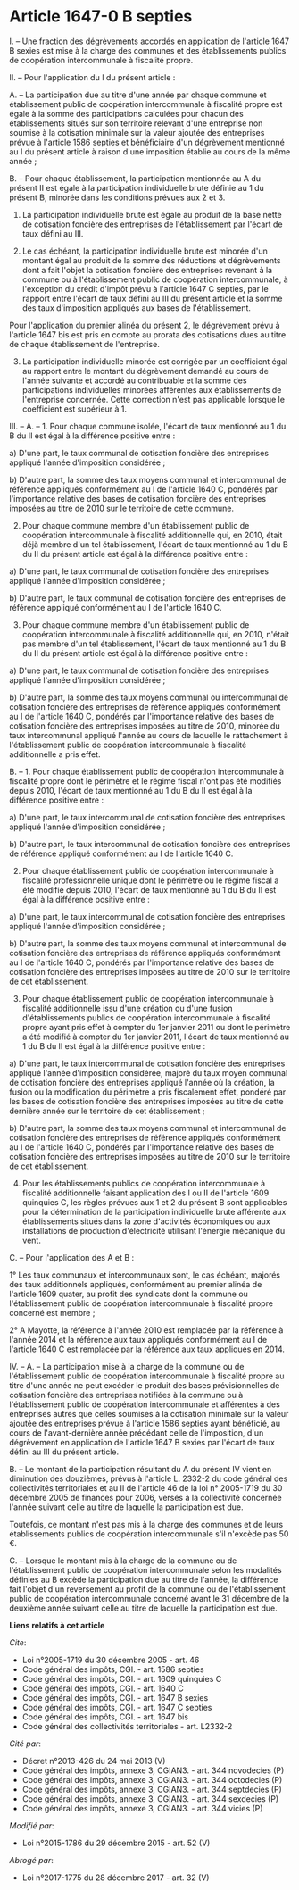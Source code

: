 # Article 1647-0 B septies

I. – Une fraction des dégrèvements accordés en application de l'article 1647 B sexies est mise à la charge des communes et
des établissements publics de coopération intercommunale à fiscalité propre. 

II. – Pour l'application du I du présent article : 

A. – La participation due au titre d'une année par chaque commune et établissement public de coopération intercommunale à
fiscalité propre est égale à la somme des participations calculées pour chacun des établissements situés sur son territoire
relevant d'une entreprise non soumise à la cotisation minimale sur la valeur ajoutée des entreprises prévue à l'article 1586
septies et bénéficiaire d'un dégrèvement mentionné au I du présent article à raison d'une imposition établie au cours de la
même année ; 

B. – Pour chaque établissement, la participation mentionnée au A du présent II est égale à la participation individuelle
brute définie au 1 du présent B, minorée dans les conditions prévues aux 2 et 3.

1. La participation individuelle brute est égale au produit de la base nette de cotisation foncière des entreprises de
l'établissement par l'écart de taux défini au III. 

2. Le cas échéant, la participation individuelle brute est minorée d'un montant égal au produit de la somme des réductions et
dégrèvements dont a fait l'objet la cotisation foncière des entreprises revenant à la commune ou à l'établissement public de
coopération intercommunale, à l'exception du crédit d'impôt prévu à l'article 1647 C septies, par le rapport entre l'écart de
taux défini au III du présent article et la somme des taux d'imposition appliqués aux bases de l'établissement. 

Pour l'application du premier alinéa du présent 2, le dégrèvement prévu à l'article 1647 bis est pris en compte au prorata
des cotisations dues au titre de chaque établissement de l'entreprise. 

3. La participation individuelle minorée est corrigée par un coefficient égal au rapport entre le montant du dégrèvement
demandé au cours de l'année suivante et accordé au contribuable et la somme des participations individuelles minorées
afférentes aux établissements de l'entreprise concernée. Cette correction n'est pas applicable lorsque le coefficient est
supérieur à 1. 

III. – A. – 1. Pour chaque commune isolée, l'écart de taux mentionné au 1 du B du II est égal à la différence positive
entre : 

a) D'une part, le taux communal de cotisation foncière des entreprises appliqué l'année d'imposition considérée ; 

b) D'autre part, la somme des taux moyens communal et intercommunal de référence appliqués conformément au I de l'article
1640 C, pondérés par l'importance relative des bases de cotisation foncière des entreprises imposées au titre de 2010 sur le
territoire de cette commune. 

2. Pour chaque commune membre d'un établissement public de coopération intercommunale à fiscalité additionnelle qui, en 2010,
était déjà membre d'un tel établissement, l'écart de taux mentionné au 1 du B du II du présent article est égal à la
différence positive entre : 

a) D'une part, le taux communal de cotisation foncière des entreprises appliqué l'année d'imposition considérée ; 

b) D'autre part, le taux communal de cotisation foncière des entreprises de référence appliqué conformément au I de l'article
1640 C. 

3. Pour chaque commune membre d'un établissement public de coopération intercommunale à fiscalité additionnelle qui, en 2010,
n'était pas membre d'un tel établissement, l'écart de taux mentionné au 1 du B du II du présent article est égal à la
différence positive entre : 

a) D'une part, le taux communal de cotisation foncière des entreprises appliqué l'année d'imposition considérée ; 

b) D'autre part, la somme des taux moyens communal ou intercommunal de cotisation foncière des entreprises de référence
appliqués conformément au I de l'article 1640 C, pondérés par l'importance relative des bases de cotisation foncière des
entreprises imposées au titre de 2010, minorée du taux intercommunal appliqué l'année au cours de laquelle le rattachement à
l'établissement public de coopération intercommunale à fiscalité additionnelle a pris effet. 

B. – 1. Pour chaque établissement public de coopération intercommunale à fiscalité propre dont le périmètre et le régime
fiscal n'ont pas été modifiés depuis 2010, l'écart de taux mentionné au 1 du B du II est égal à la différence positive
entre : 

a) D'une part, le taux intercommunal de cotisation foncière des entreprises appliqué l'année d'imposition considérée ; 

b) D'autre part, le taux intercommunal de cotisation foncière des entreprises de référence appliqué conformément au I de
l'article 1640 C. 

2. Pour chaque établissement public de coopération intercommunale à fiscalité professionnelle unique dont le périmètre ou le
régime fiscal a été modifié depuis 2010, l'écart de taux mentionné au 1 du B du II est égal à la différence positive entre : 

a) D'une part, le taux intercommunal de cotisation foncière des entreprises appliqué l'année d'imposition considérée ; 

b) D'autre part, la somme des taux moyens communal et intercommunal de cotisation foncière des entreprises de référence
appliqués conformément au I de l'article 1640 C, pondérés par l'importance relative des bases de cotisation foncière des
entreprises imposées au titre de 2010 sur le territoire de cet établissement. 

3. Pour chaque établissement public de coopération intercommunale à fiscalité additionnelle issu d'une création ou d'une
fusion d'établissements publics de coopération intercommunale à fiscalité propre ayant pris effet à compter du 1er janvier
2011 ou dont le périmètre a été modifié à compter du 1er janvier 2011, l'écart de taux mentionné au 1 du B du II est égal à
la différence positive entre : 

a) D'une part, le taux intercommunal de cotisation foncière des entreprises appliqué l'année d'imposition considérée, majoré
du taux moyen communal de cotisation foncière des entreprises appliqué l'année où la création, la fusion ou la modification
du périmètre a pris fiscalement effet, pondéré par les bases de cotisation foncière des entreprises imposées au titre de
cette dernière année sur le territoire de cet établissement ; 

b) D'autre part, la somme des taux moyens communal et intercommunal de cotisation foncière des entreprises de référence
appliqués conformément au I de l'article 1640 C, pondérés par l'importance relative des bases de cotisation foncière des
entreprises imposées au titre de 2010 sur le territoire de cet établissement. 

4. Pour les établissements publics de coopération intercommunale à fiscalité additionnelle faisant application des I ou II de
l'article 1609 quinquies C, les règles prévues aux 1 et 2 du présent B sont applicables pour la détermination de la
participation individuelle brute afférente aux établissements situés dans la zone d'activités économiques ou aux
installations de production d'électricité utilisant l'énergie mécanique du vent. 

C. – Pour l'application des A et B : 

1° Les taux communaux et intercommunaux sont, le cas échéant, majorés des taux additionnels appliqués, conformément au
premier alinéa de l'article 1609 quater, au profit des syndicats dont la commune ou l'établissement public de coopération
intercommunale à fiscalité propre concerné est membre ; 

2° A Mayotte, la référence à l'année 2010 est remplacée par la référence à l'année 2014 et la référence aux taux appliqués
conformément au I de l'article 1640 C est remplacée par la référence aux taux appliqués en 2014. 

IV. – A. – La participation mise à la charge de la commune ou de l'établissement public de coopération intercommunale à
fiscalité propre au titre d'une année ne peut excéder le produit des bases prévisionnelles de cotisation foncière des
entreprises notifiées à la commune ou à l'établissement public de coopération intercommunale et afférentes à des entreprises
autres que celles soumises à la cotisation minimale sur la valeur ajoutée des entreprises prévue à l'article 1586 septies
ayant bénéficié, au cours de l'avant-dernière année précédant celle de l'imposition, d'un dégrèvement en application de
l'article 1647 B sexies par l'écart de taux défini au III du présent article. 

B. – Le montant de la participation résultant du A du présent IV vient en diminution des douzièmes, prévus à l'article L.
2332-2 du code général des collectivités territoriales et au II de l'article 46 de la loi n° 2005-1719 du 30 décembre 2005 de
finances pour 2006, versés à la collectivité concernée l'année suivant celle au titre de laquelle la participation est due. 

Toutefois, ce montant n'est pas mis à la charge des communes et de leurs établissements publics de coopération intercommunale
s'il n'excède pas 50 €. 

C. – Lorsque le montant mis à la charge de la commune ou de l'établissement public de coopération intercommunale selon les
modalités définies au B excède la participation due au titre de l'année, la différence fait l'objet d'un reversement au
profit de la commune ou de l'établissement public de coopération intercommunale concerné avant le 31 décembre de la deuxième
année suivant celle au titre de laquelle la participation est due.

**Liens relatifs à cet article**

_Cite_:

  - Loi n°2005-1719 du 30 décembre 2005 - art. 46
  - Code général des impôts, CGI. - art. 1586 septies
  - Code général des impôts, CGI. - art. 1609 quinquies C
  - Code général des impôts, CGI. - art. 1640 C
  - Code général des impôts, CGI. - art. 1647 B sexies
  - Code général des impôts, CGI. - art. 1647 C septies
  - Code général des impôts, CGI. - art. 1647 bis
  - Code général des collectivités territoriales - art. L2332-2

_Cité par_:

  - Décret n°2013-426 du 24 mai 2013 (V)
  - Code général des impôts, annexe 3, CGIAN3. - art. 344 novodecies (P)
  - Code général des impôts, annexe 3, CGIAN3. - art. 344 octodecies (P)
  - Code général des impôts, annexe 3, CGIAN3. - art. 344 septdecies (P)
  - Code général des impôts, annexe 3, CGIAN3. - art. 344 sexdecies (P)
  - Code général des impôts, annexe 3, CGIAN3. - art. 344 vicies (P)

_Modifié par_:

  - Loi n°2015-1786 du 29 décembre 2015 - art. 52 (V)

_Abrogé par_:

  - Loi n°2017-1775 du 28 décembre 2017 - art. 32 (V)
